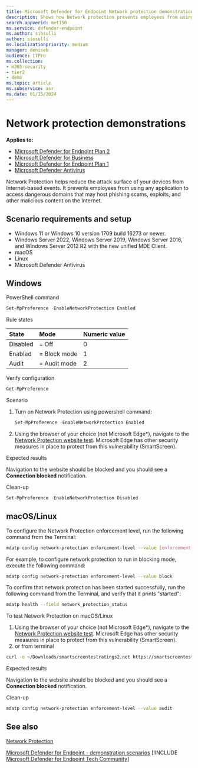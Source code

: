 ```yaml
---
title: Microsoft Defender for Endpoint Network protection demonstrations
description: Shows how Network protection prevents employees from using any application to access dangerous domains that may host phishing scams, exploits, and other malicious content on the Internet.
search.appverid: met150
ms.service: defender-endpoint
ms.author: siosulli
author: siosulli
ms.localizationpriority: medium
manager: deniseb
audience: ITPro
ms.collection:
- m365-security
- tier2
- demo
ms.topic: article
ms.subservice: asr
ms.date: 01/15/2024
---
```


# Network protection demonstrations

**Applies to:**

- [Microsoft Defender for Endpoint Plan 2](microsoft-defender-endpoint.md)
- [Microsoft Defender for Business](https://www.microsoft.com/security/business/endpoint-security/microsoft-defender-business)
- [Microsoft Defender for Endpoint Plan 1](microsoft-defender-endpoint.md)
- [Microsoft Defender Antivirus](/microsoft-365/security/defender-endpoint/microsoft-defender-antivirus-windows)

Network Protection helps reduce the attack surface of your devices from Internet-based events. It prevents employees from using any application to access dangerous domains that may host phishing scams, exploits, and other malicious content on the Internet.

## Scenario requirements and setup

- Windows 11 or Windows 10 version 1709 build 16273 or newer.
- Windows Server 2022, Windows Server 2019, Windows Server 2016, and Windows Server 2012 R2 with the new unified MDE Client.
- macOS
- Linux
- Microsoft Defender Antivirus

## Windows

PowerShell command

```powershell
Set-MpPreference -EnableNetworkProtection Enabled
```

Rule states

|State | Mode| Numeric value |
|:---|:---|:---|
| Disabled | = Off | 0 |
| Enabled | = Block mode | 1 |
| Audit | = Audit mode | 2 |

Verify configuration

```powershell
Get-MpPreference
```

Scenario

1. Turn on Network Protection using powershell command:

   ```powershell
   Set-MpPreference -EnableNetworkProtection Enabled
   ```

2. Using the browser of your choice (not Microsoft Edge*), navigate to the [Network Protection website test](https://smartscreentestratings2.net/). Microsoft Edge has other security measures in place to protect from this vulnerability (SmartScreen).

Expected results

Navigation to the website should be blocked and you should see a **Connection blocked** notification.

Clean-up

```powershell
Set-MpPreference -EnableNetworkProtection Disabled
```

## macOS/Linux

To configure the Network Protection enforcement level, run the following command from the Terminal:


```bash
mdatp config network-protection enforcement-level --value [enforcement-level]
```

For example, to configure network protection to run in blocking mode, execute the following command:


```bash
mdatp config network-protection enforcement-level --value block
```

To confirm that network protection has been started successfully, run the following command from the Terminal, and verify that it prints "started":


```bash
mdatp health --field network_protection_status
```

To test Network Protection on macOS/Linux

1. Using the browser of your choice (not Microsoft Edge*), navigate to the [Network Protection website test](https://smartscreentestratings2.net/). Microsoft Edge has other security measures in place to protect from this vulnerability (SmartScreen).
1. or from terminal 

```bash
curl -o ~/Downloads/smartscreentestratings2.net https://smartscreentestratings2.net/ 
```

Expected results

Navigation to the website should be blocked and you should see a **Connection blocked** notification.

Clean-up


```bash
mdatp config network-protection enforcement-level --value audit
```

## See also

[Network Protection](network-protection.md)

[Microsoft Defender for Endpoint - demonstration scenarios](defender-endpoint-demonstrations.md)
[!INCLUDE [Microsoft Defender for Endpoint Tech Community](../includes/defender-mde-techcommunity.md)]
